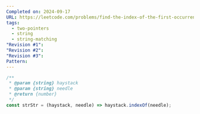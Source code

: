 ```yaml
---
Completed on: 2024-09-17
URL: https://leetcode.com/problems/find-the-index-of-the-first-occurrence-in-a-string
tags:
  - two-pointers
  - string
  - string-matching
"Revision #1": 
"Revision #2": 
"Revision #3": 
Pattern:
---
```

```js title:find-the-index-of-the-first-occurrence-in-a-string.js
/**
 * @param {string} haystack
 * @param {string} needle
 * @return {number}
 */
const strStr = (haystack, needle) => haystack.indexOf(needle);
```








